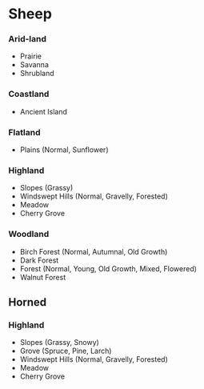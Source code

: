 # Sheep
### Arid-land
- Prairie
- Savanna
- Shrubland
### Coastland
- Ancient Island
### Flatland
- Plains (Normal, Sunflower)
### Highland
- Slopes (Grassy)
- Windswept Hills (Normal, Gravelly, Forested)
- Meadow
- Cherry Grove
### Woodland
- Birch Forest (Normal, Autumnal, Old Growth)
- Dark Forest
- Forest (Normal, Young, Old Growth, Mixed, Flowered)
- Walnut Forest
## Horned
### Highland
- Slopes (Grassy, Snowy)
- Grove (Spruce, Pine, Larch)
- Windswept Hills (Normal, Gravelly, Forested)
- Meadow
- Cherry Grove